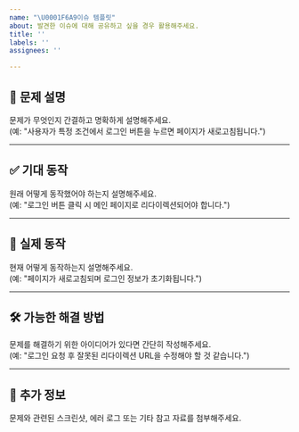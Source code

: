 ```yaml
---
name: "\U0001F6A9이슈 템플릿"
about: 발견한 이슈에 대해 공유하고 싶을 경우 활용해주세요.
title: ''
labels: ''
assignees: ''

---
```


## 📝 문제 설명  
문제가 무엇인지 간결하고 명확하게 설명해주세요.  
(예: "사용자가 특정 조건에서 로그인 버튼을 누르면 페이지가 새로고침됩니다.")

---

## ✅ 기대 동작  
원래 어떻게 동작했어야 하는지 설명해주세요.  
(예: "로그인 버튼 클릭 시 메인 페이지로 리다이렉션되어야 합니다.")

---

## 🚩 실제 동작  
현재 어떻게 동작하는지 설명해주세요.  
(예: "페이지가 새로고침되며 로그인 정보가 초기화됩니다.")

---

## 🛠️ 가능한 해결 방법  
문제를 해결하기 위한 아이디어가 있다면 간단히 작성해주세요.  
(예: "로그인 요청 후 잘못된 리다이렉션 URL을 수정해야 할 것 같습니다.")

---

## 📎 추가 정보  
문제와 관련된 스크린샷, 에러 로그 또는 기타 참고 자료를 첨부해주세요.
